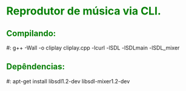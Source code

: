 
<h1 style="color: green">Reprodutor de música via CLI.</h1>

<h2 style="color: green">Compilando:</h2> #: g++ -Wall -o cliplay cliplay.cpp -lcurl -lSDL -lSDLmain -lSDL_mixer

<h2 style="color: green">Depêndencias:</h2> #: apt-get install libsdl1.2-dev libsdl-mixer1.2-dev
